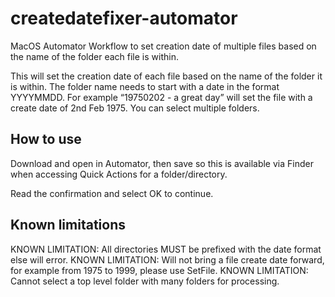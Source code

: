 # createdatefixer-automator
MacOS Automator Workflow to set creation date of multiple files based on the name of the folder each file is within.

This will set the creation date of each file based on the name of the folder it is within.
The folder name needs to start with a date in the format YYYYMMDD.
For example “19750202 - a great day” will set the file with a create date of 2nd Feb 1975.
You can select multiple folders.

## How to use
Download and open in Automator, then save so this is available via Finder when accessing Quick Actions for a folder/directory.

Read the confirmation and select OK to continue.

## Known limitations

KNOWN LIMITATION: All directories MUST be prefixed with the date format else will error.
KNOWN LIMITATION: Will not bring a file create date forward, for example from 1975 to 1999, please use SetFile.
KNOWN LIMITATION: Cannot select a top level folder with many folders for processing.
